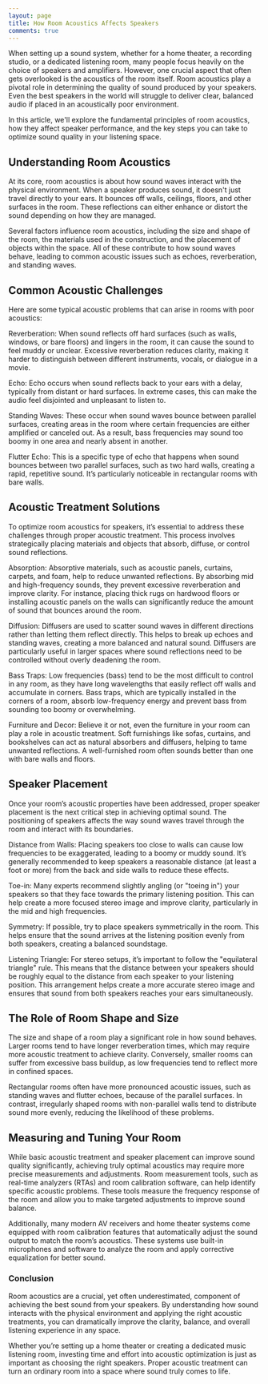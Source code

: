 ```yaml
---
layout: page
title: How Room Acoustics Affects Speakers
comments: true
---
```


When setting up a sound system, whether for a home theater, a recording studio, or a dedicated listening room, many people focus heavily on the choice of speakers and amplifiers. However, one crucial aspect that often gets overlooked is the acoustics of the room itself. Room acoustics play a pivotal role in determining the quality of sound produced by your speakers. Even the best speakers in the world will struggle to deliver clear, balanced audio if placed in an acoustically poor environment.

In this article, we'll explore the fundamental principles of room acoustics, how they affect speaker performance, and the key steps you can take to optimize sound quality in your listening space.

## Understanding Room Acoustics
At its core, room acoustics is about how sound waves interact with the physical environment. When a speaker produces sound, it doesn't just travel directly to your ears. It bounces off walls, ceilings, floors, and other surfaces in the room. These reflections can either enhance or distort the sound depending on how they are managed.

Several factors influence room acoustics, including the size and shape of the room, the materials used in the construction, and the placement of objects within the space. All of these contribute to how sound waves behave, leading to common acoustic issues such as echoes, reverberation, and standing waves.

## Common Acoustic Challenges
Here are some typical acoustic problems that can arise in rooms with poor acoustics:

Reverberation: When sound reflects off hard surfaces (such as walls, windows, or bare floors) and lingers in the room, it can cause the sound to feel muddy or unclear. Excessive reverberation reduces clarity, making it harder to distinguish between different instruments, vocals, or dialogue in a movie.

Echo: Echo occurs when sound reflects back to your ears with a delay, typically from distant or hard surfaces. In extreme cases, this can make the audio feel disjointed and unpleasant to listen to.

Standing Waves: These occur when sound waves bounce between parallel surfaces, creating areas in the room where certain frequencies are either amplified or canceled out. As a result, bass frequencies may sound too boomy in one area and nearly absent in another.

Flutter Echo: This is a specific type of echo that happens when sound bounces between two parallel surfaces, such as two hard walls, creating a rapid, repetitive sound. It’s particularly noticeable in rectangular rooms with bare walls.

## Acoustic Treatment Solutions
To optimize room acoustics for speakers, it’s essential to address these challenges through proper acoustic treatment. This process involves strategically placing materials and objects that absorb, diffuse, or control sound reflections.

Absorption: Absorptive materials, such as acoustic panels, curtains, carpets, and foam, help to reduce unwanted reflections. By absorbing mid and high-frequency sounds, they prevent excessive reverberation and improve clarity. For instance, placing thick rugs on hardwood floors or installing acoustic panels on the walls can significantly reduce the amount of sound that bounces around the room.

Diffusion: Diffusers are used to scatter sound waves in different directions rather than letting them reflect directly. This helps to break up echoes and standing waves, creating a more balanced and natural sound. Diffusers are particularly useful in larger spaces where sound reflections need to be controlled without overly deadening the room.

Bass Traps: Low frequencies (bass) tend to be the most difficult to control in any room, as they have long wavelengths that easily reflect off walls and accumulate in corners. Bass traps, which are typically installed in the corners of a room, absorb low-frequency energy and prevent bass from sounding too boomy or overwhelming.

Furniture and Decor: Believe it or not, even the furniture in your room can play a role in acoustic treatment. Soft furnishings like sofas, curtains, and bookshelves can act as natural absorbers and diffusers, helping to tame unwanted reflections. A well-furnished room often sounds better than one with bare walls and floors.

## Speaker Placement
Once your room’s acoustic properties have been addressed, proper speaker placement is the next critical step in achieving optimal sound. The positioning of speakers affects the way sound waves travel through the room and interact with its boundaries.

Distance from Walls: Placing speakers too close to walls can cause low frequencies to be exaggerated, leading to a boomy or muddy sound. It’s generally recommended to keep speakers a reasonable distance (at least a foot or more) from the back and side walls to reduce these effects.

Toe-in: Many experts recommend slightly angling (or "toeing in") your speakers so that they face towards the primary listening position. This can help create a more focused stereo image and improve clarity, particularly in the mid and high frequencies.

Symmetry: If possible, try to place speakers symmetrically in the room. This helps ensure that the sound arrives at the listening position evenly from both speakers, creating a balanced soundstage.

Listening Triangle: For stereo setups, it’s important to follow the "equilateral triangle" rule. This means that the distance between your speakers should be roughly equal to the distance from each speaker to your listening position. This arrangement helps create a more accurate stereo image and ensures that sound from both speakers reaches your ears simultaneously.

## The Role of Room Shape and Size
The size and shape of a room play a significant role in how sound behaves. Larger rooms tend to have longer reverberation times, which may require more acoustic treatment to achieve clarity. Conversely, smaller rooms can suffer from excessive bass buildup, as low frequencies tend to reflect more in confined spaces.

Rectangular rooms often have more pronounced acoustic issues, such as standing waves and flutter echoes, because of the parallel surfaces. In contrast, irregularly shaped rooms with non-parallel walls tend to distribute sound more evenly, reducing the likelihood of these problems.

## Measuring and Tuning Your Room
While basic acoustic treatment and speaker placement can improve sound quality significantly, achieving truly optimal acoustics may require more precise measurements and adjustments. Room measurement tools, such as real-time analyzers (RTAs) and room calibration software, can help identify specific acoustic problems. These tools measure the frequency response of the room and allow you to make targeted adjustments to improve sound balance.

Additionally, many modern AV receivers and home theater systems come equipped with room calibration features that automatically adjust the sound output to match the room’s acoustics. These systems use built-in microphones and software to analyze the room and apply corrective equalization for better sound.

### Conclusion
Room acoustics are a crucial, yet often underestimated, component of achieving the best sound from your speakers. By understanding how sound interacts with the physical environment and applying the right acoustic treatments, you can dramatically improve the clarity, balance, and overall listening experience in any space.

Whether you’re setting up a home theater or creating a dedicated music listening room, investing time and effort into acoustic optimization is just as important as choosing the right speakers. Proper acoustic treatment can turn an ordinary room into a space where sound truly comes to life.
